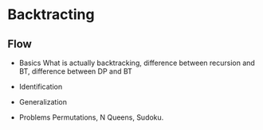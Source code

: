# Backtracting

## Flow

- Basics 
What is actually backtracking, difference between recursion and BT, difference between DP and BT

- Identification

- Generalization

- Problems 
    Permutations, N Queens, Sudoku.

